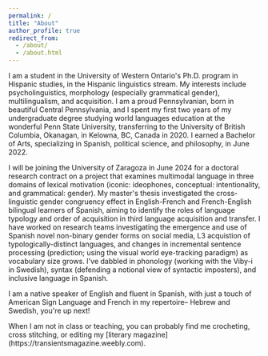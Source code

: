 ```yaml
---
permalink: /
title: "About"
author_profile: true
redirect_from: 
  - /about/
  - /about.html
---
```

<p>I am a student in the University of Western Ontario's Ph.D. program in Hispanic studies, in the Hispanic linguistics stream. My interests include psycholinguistics, morphology (especially grammatical gender), multilingualism, and acquisition. I am a proud Pennsylvanian, born in beautiful Central Pennsylvania, and I spent my first two years of my undergraduate degree studying world languages education at the wonderful Penn State University, transferring to the University of British Columbia, Okanagan, in Kelowna, BC, Canada in 2020. I earned a Bachelor of Arts, specializing in Spanish, political science, and philosophy, in June 2022.</p>

<p>I will be joining the University of Zaragoza in June 2024 for a doctoral research contract on a project that examines multimodal language in three domains of lexical motivation (iconic: ideophones, conceptual: intentionality, and grammatical: gender). My master's thesis investigated the cross-linguistic gender congruency effect in English-French and French-English bilingual learners of Spanish, aiming to identify the roles of language typology and order of acquisition in third language acquisition and transfer. I have worked on research teams investigating the emergence and use of Spanish novel non-binary gender forms on social media, L3 acquistion of typologically-distinct languages, and changes in incremental sentence processing (prediction; using the visual world eye-tracking paradigm) as vocabulary size grows. I've dabbled in phonology (working with the Viby-i in Swedish), syntax (defending a notional view of syntactic imposters), and inclusive language in Spanish.</p>

<p>I am a native speaker of English and fluent in Spanish, with just a touch of American Sign Language and French in my repertoire– Hebrew and Swedish, you're up next!</p>
  
<p>When I am not in class or teaching, you can probably find me crocheting, cross stitching, or editing my [literary magazine](https://transientsmagazine.weebly.com).</p>

